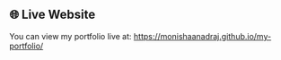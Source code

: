 ## 🌐 Live Website

You can view my portfolio live at: https://monishaanadraj.github.io/my-portfolio/

